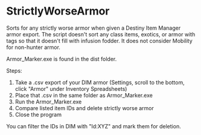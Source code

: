 # StrictlyWorseArmor
Sorts for any strictly worse armor when given a Destiny Item Manager armor export. The script doesn't sort any class items, exotics, or armor with tags so that it doesn't fill with infusion fodder. It does not consider Mobility for non-hunter armor.

Armor_Marker.exe is found in the dist folder.

Steps:
1. Take a .csv export of your DIM armor (Settings, scroll to the bottom, click "Armor" under Inventory Spreadsheets)
2. Place that .csv in the same folder as Armor_Marker.exe
3. Run the Armor_Marker.exe
4. Compare listed item IDs and delete strictly worse armor
5. Close the program

You can filter the IDs in DIM with "Id:XYZ" and mark them for deletion.
